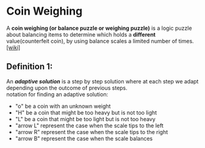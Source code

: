 # Coin Weighing

A **coin weighing (or balance puzzle or weighing puzzle)** is a logic puzzle about balancing items to determine which holds a **different** value(counterfeit coin), by using balance scales a limited number of times.[[wiki]](https://en.wikipedia.org/wiki/Balance_puzzle)

## Definition 1: 
An  ***adaptive solution*** is a step by step solution where at each step we adapt depending upon the outcome of previous steps.
</br>
notation for finding an adaptive solution:
* "o" be a coin with an unknown weight
* "H" be a coin that might be too heavy but is not too light
* "L" be a coin that might be too light but is not too heavy
* "arrow L" represent the case when the scale tips to the left
* "arrow R" represent the case when the scale tips to the right
* "arrow B" represent the case when the scale balances


